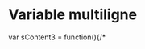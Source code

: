 # Variable multiligne

var sContent3 = function(){/*
<div class="svg-container">
<svg viewBox="0 0 1440 900" meet" class="svg-content">
<metadata id="metadata9993"/><defs id="defs9991">
....
....
*/}.toString().slice(14,-3)
